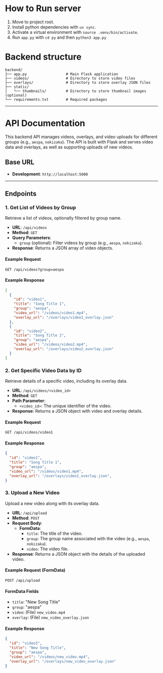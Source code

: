 # How to Run server
1. Move to project root.
2. Install python dependencies with `uv sync`.
3. Activate a virtual environment with `source .venv/bin/activate`.
4. Run `app.py` with `cd py` and then `python3 app.py`

# Backend structure
```
backend/
├── app.py                  # Main Flask application
├── videos/                 # Directory to store video files
├── overlays/               # Directory to store overlay JSON files
├── static/
│   └── thumbnails/         # Directory to store thumbnail images (optional)
└── requirements.txt        # Required packages
```

---

# API Documentation

This backend API manages videos, overlays, and video uploads for different groups (e.g., `aespa`, `nokizaka`). The API is built with Flask and serves video data and overlays, as well as supporting uploads of new videos.

## Base URL

- **Development**: `http://localhost:5000`

---

## Endpoints

### 1. Get List of Videos by Group

Retrieve a list of videos, optionally filtered by group name.

- **URL**: `/api/videos`
- **Method**: `GET`
- **Query Parameters**:
  - `group` (optional): Filter videos by group (e.g., `aespa`, `nokizaka`).
- **Response**: Returns a JSON array of video objects.

#### Example Request

```http
GET /api/videos?group=aespa
```

#### Example Response

```json
[
  {
    "id": "video1",
    "title": "Song Title 1",
    "group": "aespa",
    "video_url": "/videos/video1.mp4",
    "overlay_url": "/overlays/video1_overlay.json"
  },
  {
    "id": "video2",
    "title": "Song Title 2",
    "group": "aespa",
    "video_url": "/videos/video2.mp4",
    "overlay_url": "/overlays/video2_overlay.json"
  }
]
```

### 2. Get Specific Video Data by ID

Retrieve details of a specific video, including its overlay data.

- **URL**: `/api/videos/<video_id>`
- **Method**: `GET`
- **Path Parameter**:
  - `<video_id>`: The unique identifier of the video.
- **Response**: Returns a JSON object with video and overlay details.

#### Example Request

```http
GET /api/videos/video1
```

#### Example Response

```json
{
  "id": "video1",
  "title": "Song Title 1",
  "group": "aespa",
  "video_url": "/videos/video1.mp4",
  "overlay_url": "/overlays/video1_overlay.json",
}
```

### 3. Upload a New Video

Upload a new video along with its overlay data.

- **URL**: `/api/upload`
- **Method**: `POST`
- **Request Body**:
  - **FormData**:
    - `title`: The title of the video.
    - `group`: The group name associated with the video (e.g., `aespa`, `nokizaka`).
    - `video`: The video file.
- **Response**: Returns a JSON object with the details of the uploaded video.

#### Example Request (FormData)

```http
POST /api/upload
```

#### FormData Fields

- `title`: "New Song Title"
- `group`: "aespa"
- `video`: (File) `new_video.mp4`
- `overlay`: (File) `new_video_overlay.json`

#### Example Response

```json
{
  "id": "video3",
  "title": "New Song Title",
  "group": "aespa",
  "video_url": "/videos/new_video.mp4",
  "overlay_url": "/overlays/new_video_overlay.json"
}
```
